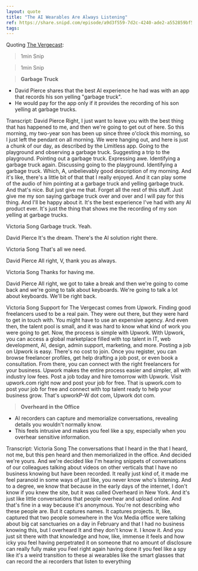 ```yaml
---
layout: quote
title: "The AI Wearables Are Always Listening"
ref: https://share.snipd.com/episode/a9d3f559-7d2c-4240-ade2-a552859bf503
tags:
---
```


Quoting [The Vergecast](https://share.snipd.com/episode/a9d3f559-7d2c-4240-ade2-a552859bf503):

> 1min Snip

> 1min Snip

> **Garbage Truck**

- David Pierce shares that the best AI experience he had was with an app that records his son yelling &#34;garbage truck&#34;. 
- He would pay for the app only if it provides the recording of his son yelling at garbage trucks.

Transcript:
David Pierce
Right, I just want to leave you with the best thing that has happened to me, and then we&#39;re going to get out of here. So this morning, my two-year son has been up since three o&#39;clock this morning, so I just left the pendant on all morning. We were hanging out, and here is just a chunk of our day, as described by the Limitless app. Going to the playground and observing a garbage truck. Suggesting a trip to the playground. Pointing out a garbage truck. Expressing awe. Identifying a garbage truck again. Discussing going to the playground. Identifying a garbage truck. Which, A, unbelievably good description of my morning. And it&#39;s like, there&#39;s a little bit of that that I really enjoyed. And it can play some of the audio of him pointing at a garbage truck and yelling garbage truck. And that&#39;s nice. But just give me that. Forget all the rest of this stuff. Just give me my son saying garbage truck over and over and I will pay for this thing. And I&#39;ll be happy about it. It&#39;s the best experience I&#39;ve had with any AI product ever. It&#39;s just the thing that shows me the recording of my son yelling at garbage trucks.

Victoria Song
Garbage truck. Yeah.

David Pierce
It&#39;s the dream. There&#39;s the AI solution right there.

Victoria Song
That&#39;s all we need.

David Pierce
All right, V, thank you as always.

Victoria Song
Thanks for having me.

David Pierce
All right, we got to take a break and then we&#39;re going to come back and we&#39;re going to talk about keyboards. We&#39;re going to talk a lot about keyboards. We&#39;ll be right back.

Victoria Song
Support for The Vergecast comes from Upwork. Finding good freelancers used to be a real pain. They were out there, but they were hard to get in touch with. You might have to use an expensive agency. And even then, the talent pool is small, and it was hard to know what kind of work you were going to get. Now, the process is simple with Upwork. With Upwork, you can access a global marketplace filled with top talent in IT, web development, AI, design, admin support, marketing, and more. Posting a job on Upwork is easy. There&#39;s no cost to join. Once you register, you can browse freelancer profiles, get help drafting a job post, or even book a consultation. From there, you can connect with the right freelancers for your business. Upwork makes the entire process easier and simpler, all with industry low fees. Post a job today and hire tomorrow with Upwork. Visit upwork.com right now and post your job for free. That is upwork.com to post your job for free and connect with top talent ready to help your business grow. That&#39;s upworkP-W dot com, Upwork dot com.

> **Overheard in the Office**

- AI recorders can capture and memorialize conversations, revealing details you wouldn&#39;t normally know. 
- This feels intrusive and makes you feel like a spy, especially when you overhear sensitive information.

Transcript:
Victoria Song
The conversations that I heard in the that I heard, not me, but this pen heard and then memorialized in the office. And decided we&#39;re yours. And we&#39;re decided like I&#39;m hearing snippets of conversations of our colleagues talking about videos on other verticals that I have no business knowing but have been recorded. It really just kind of, it made me feel paranoid in some ways of just like, you never know who&#39;s listening. And to a degree, we know that because in the early days of the internet, I don&#39;t know if you knew the site, but it was called Overheard in New York. And it&#39;s just like little conversations that people overhear and upload online. And that&#39;s fine in a way because it&#39;s anonymous. You&#39;re not describing who these people are. But it captures names. It captures projects. It, like, captured that two people somewhere in the Vox Media office were talking about big cat sanctuaries on a day in February and that I had no business knowing this, but I overheard It and they don&#39;t know it. I know it. And you just sit there with that knowledge and how, like, immense it feels and how icky you feel having perpetrated it on someone that no amount of disclosure can really fully make you Feel right again having done it you feel like a spy like it&#39;s a weird transition to these ai wearables like the smart glasses that can record the ai recorders that listen to everything

